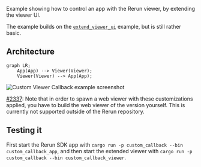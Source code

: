 <!--[metadata]
title = "Custom Viewer Callback"
thumbnail = "https://static.rerun.io/custom_callback/1434da408fd59ea1349169784b47d8ffc285022e/480w.png"
thumbnail_dimensions = [480, 291]
-->

Example showing how to control an app with the Rerun viewer, by extending the viewer UI.

The example builds on the [`extend_viewer_ui`](../extend_viewer_ui/) example, but is still rather basic.

## Architecture

```mermaid
graph LR;
    App(App) --> Viewer(Viewer);
    Viewer(Viewer) --> App(App);
```

<picture>
  <img src="https://static.rerun.io/custom_callback/1434da408fd59ea1349169784b47d8ffc285022e/full.png" alt="Custom Viewer Callback example screenshot">
  <source media="(max-width: 480px)" srcset="https://static.rerun.io/custom_callback/1434da408fd59ea1349169784b47d8ffc285022e/480w.png">
  <source media="(max-width: 768px)" srcset="https://static.rerun.io/custom_callback/1434da408fd59ea1349169784b47d8ffc285022e/768w.png">
  <source media="(max-width: 1024px)" srcset="https://static.rerun.io/custom_callback/1434da408fd59ea1349169784b47d8ffc285022e/1024w.png">
  <source media="(max-width: 1200px)" srcset="https://static.rerun.io/custom_callback/1434da408fd59ea1349169784b47d8ffc285022e/1200w.png">
</picture>

[#2337](https://github.com/rerun-io/rerun/issues/2337): Note that in order to spawn a web viewer with these customizations applied,
you have to build the web viewer of the version yourself.
This is currently not supported outside of the Rerun repository.

## Testing it

First start the Rerun SDK app with `cargo run -p custom_callback --bin custom_callback_app`,
and then start the extended viewer with `cargo run -p custom_callback --bin custom_callback_viewer`.
